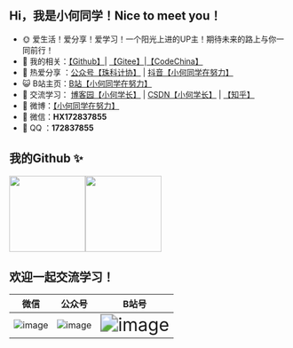 ## Hi，我是小何同学！Nice to meet you！

- 🌞 爱生活！爱分享！爱学习！一个阳光上进的UP主！期待未来的路上与你一同前行！
- 🏡 我的相关：<a href="https://github.com/He-Xiang-best" target="_blank">【Github】</a>| <a href="https://gitee.com/hexiang_home" target="_blank">【Gitee】</a>|<a href="https://codechina.csdn.net/HXBest" target="_blank">【CodeChina】</a> 
- 🌱 热爱分享 ：<a href="#" target="_blank">公众号【珠科计协】</a> | <a href="#" target="_blank"> 抖音【小何同学在努力】</a>
- 😺 B站主页：<a href="https://space.bilibili.com/495642569" target="_blank">B站【小何同学在努力】</a>
- 🤔 交流学习： <a href="https://www.cnblogs.com/He-Xiang-best/" target="_blank">博客园【小何学长】</a> | <a href="https://blog.csdn.net/HXBest" target="_blank">CSDN【小何学长】</a> | <a href="https://www.zhihu.com/people/hyang-x" target="_blank">【知乎】</a>
- 🌊 微博：<a href="https://weibo.com/7189812208/profile?topnav=1&wvr=6&is_all=1" target="_blank">【小何同学在努力】</a>
- 💬 微信：**HX172837855**
- 🐧  QQ ：**172837855**

## 我的Github ✨

<img align="" height="137px" src="https://github-readme-stats.vercel.app/api?username=He-Xiang-best&hide_title=true&hide_border=true&show_icons=true&include_all_commits=true&line_height=21&bg_color=0,EC6C6C,FFD479,FFFC79,73FA79&theme=graywhite&locale=cn" /><img align="" height="137px" src="https://github-readme-stats.vercel.app/api/top-langs/?username=He-Xiang-best&hide_title=true&hide_border=true&layout=compact&bg_color=0,73FA79,73FDFF,D783FF&theme=graywhite&locale=cn" />

<!--
<img align="" height="137px" src="https://github-readme-stats.vercel.app/api?username=He-Xiang-best&hide_title=true&hide_border=true&show_icons=true&include_all_commits=true&line_height=21&bg_color=0,EC6C6C,FFD479,FFFC79,73FA79&theme=graywhite&locale=cn" /><img align="" height="137px" src="https://github-readme-stats.vercel.app/api/top-langs/?username=He-Xiang-best&hide_title=true&hide_border=true&layout=compact&bg_color=0,73FA79,73FDFF,D783FF&theme=graywhite&locale=cn" />
<img align="" height="137px" src="https://github-readme-stats.vercel.app/api?username=liyupi&hide_title=true&hide_border=true&show_icons=true&include_all_commits=true&line_height=21&bg_color=0,EC6C6C,FFD479,FFFC79,73FA79&theme=graywhite&locale=cn" /><img align="" height="137px" src="https://github-readme-stats.vercel.app/api/top-langs/?username=liyupi&hide_title=true&hide_border=true&layout=compact&bg_color=0,73FA79,73FDFF,D783FF&theme=graywhite&locale=cn" />
-->

## 欢迎一起交流学习！


| 微信                                                         | 公众号                                                       | B站号                                                        |
| ------------------------------------------------------------ | ------------------------------------------------------------ | ------------------------------------------------------------ |
| ![image](https://img-blog.csdnimg.cn/img_convert/cece57138556f8ebe17ea8521e3114e1.png) | ![image](https://img-blog.csdnimg.cn/img_convert/4488f9f9de1c18bb21c82f5657598d0d.png) | <img src="https://img2020.cnblogs.com/blog/2361932/202110/2361932-20211004140227777-34860138.png" alt="image" style="zoom:200%;" /> |

